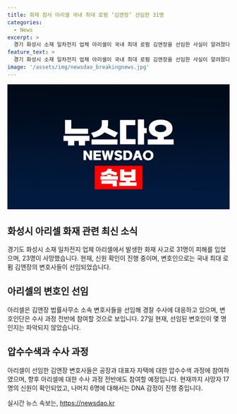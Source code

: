 ```yaml
---
title: 화재 참사 아리셀 국내 최대 로펌 ‘김앤장’ 선임한 31명
categories:
  - News
excerpt: >
  경기 화성시 소재 일차전지 업체 아리셀이 국내 최대 로펌 김앤장을 선임한 사실이 알려졌다. 아리셀은 변호인으로 국내 최대 로펌 김앤장을 선임해 경찰 수사에 대응하고 있다. 아리셀이 선임한 김앤장 변호사들은 아리셀에 대한 수사 과정 전반에 참여할 것으로 보인다. 사망자 23명 중 17명의 신원이 확인되었으며, 나머지 6명은 DNA 감정이 진행 중이다. 
feature_text: >
  경기 화성시 소재 일차전지 업체 아리셀이 국내 최대 로펌 김앤장을 선임한 사실이 알려졌다. 아리셀은 변호인으로 국내 최대 로펌 김앤장을 선임해 경찰 수사에 대응하고 있다. 아리셀이 선임한 김앤장 변호사들은 아리셀에 대한 수사 과정 전반에 참여할 것으로 보인다. 사망자 23명 중 17명의 신원이 확인되었으며, 나머지 6명은 DNA 감정이 진행 중이다. 
image: '/assets/img/newsdao_breakingnews.jpg'
---
```


<p><img src="/assets/img/newsdao_breakingnews.jpg" alt="pcversion 속보" /></p>

<h2 data-ke-size="size26">화성시 아리셀 화재 관련 최신 소식</h2>

<p data-ke-size="size16">경기도 화성시 소재 일차전지 업체 아리셀에서 발생한 화재 사고로 31명이 피해를 입었으며, 23명이 사망했습니다. 현재, 신원 확인이 진행 중이며, 변호인으로는 국내 최대 로펌 김앤장의 변호사들이 선임되었습니다.</p>

<h2 data-ke-size="size24">아리셀의 변호인 선임</h2>

<p data-ke-size="size16">아리셀은 김앤장 법률사무소 소속 변호사들을 선임해 경찰 수사에 대응하고 있으며, 변호인단은 수사 과정 전반에 참여할 것으로 보입니다. 27일 현재, 선임된 변호인이 몇 명인지는 파악되지 않았습니다.</p>

<h2 data-ke-size="size24">압수수색과 수사 과정</h2>

<p data-ke-size="size16">아리셀이 선임한 김앤장 변호사들은 공장과 대표자 자택에 대한 압수수색 과정에 참여하였으며, 향후 아리셀에 대한 수사 과정 전반에도 참여할 예정입니다. 현재까지 사망자 17명의 신원이 확인되었고, 나머지 6명에 대해서는 DNA 감정이 진행 중입니다.</p>
실시간 뉴스 속보는, <a href="https://newsdao.kr" rel="dofollow">https://newsdao.kr</a>


